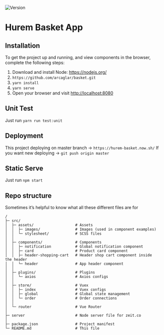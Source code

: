 ![Version](https://img.shields.io/badge/version-0.1.0-orange.svg)

# Hurem Basket App

## Installation

To get the project up and running, and view components in the browser, complete the following steps:

1. Download and install Node: <https://nodejs.org/>
2. `https://github.com/arcaglar/basket.git`
3. `yarn install`
4. `yarn serve`
5. Open your browser and visit <http://localhost:8080>

## Unit Test

Just run `yarn run test:unit`

## Deployment

This project deploying on master branch -> `https://hurem-basket.now.sh/`
If you want new deploying -> `git push origin master`

## Static Serve

Just run `npm start`

## Repo structure

Sometimes it’s helpful to know what all these different files are for

```
/
├─ src/
│  ├─ assets/                   # Assets
│  │  ├─ images/                # Images (used in component examples)
│  │  └─ stylesheet/            # SCSS files
│  │
│  ├─ components/               # Components
│  │  ├─ notification           # Global notification component
│  │  ├─ card                   # Product card component
│  │  ├─ header-shopping-cart   # Header shop cart component inside the header
│  │  └─ header                 # App header component
│  │
│  ├─ plugins/                  # Plugins
│  │  └─ axios                  # Axios configs
│  │
│  ├─ store/                    # Vuex
│  │  ├─ index                  # Vuex configs
│  │  ├─ global                 # Global state management
│  │  └─ order                  # Order connections
│  │
│  └─ router                    # Vue Router
│
├─ server                       # Node server file for zeit.co
│
├─ package.json                 # Project manifest
└─ README.md                    # This file
```
